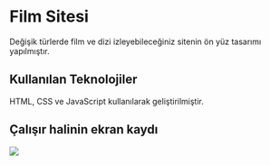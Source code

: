 <h1> Film Sitesi </h1>

Değişik türlerde film ve dizi izleyebileceğiniz sitenin ön yüz tasarımı yapılmıştır.

<h2> Kullanılan Teknolojiler </h2>

HTML, CSS ve JavaScript kullanılarak geliştirilmiştir.

<h2> Çalışır halinin ekran kaydı </h2>

![](filmSitesi.gif)
